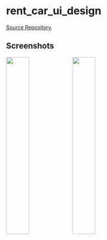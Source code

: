 # rent_car_ui_design
[Source Repository](https://github.com/Ronak99/RentCar-App-UI).

## Screenshots

<img src='https://github.com/Ronak99/RentCar-App-UI/blob/master/screenshot/s1.png' align='left' width='35%'>

<img src='https://github.com/Ronak99/RentCar-App-UI/blob/master/screenshot/s2.png' align='left' width='35%'>